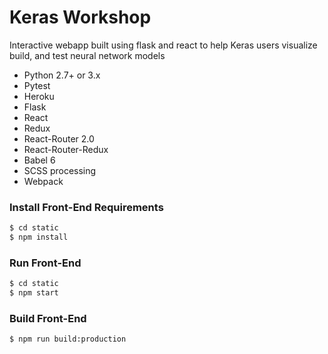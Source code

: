 # Keras Workshop #

Interactive webapp built using flask and react to help Keras users visualize build, and test neural network models

* Python 2.7+ or 3.x
* Pytest
* Heroku
* Flask
* React
* Redux
* React-Router 2.0
* React-Router-Redux
* Babel 6
* SCSS processing
* Webpack

### Install Front-End Requirements
```sh
$ cd static
$ npm install
```

### Run Front-End

```sh
$ cd static
$ npm start
```

### Build Front-End

```sh
$ npm run build:production
```




